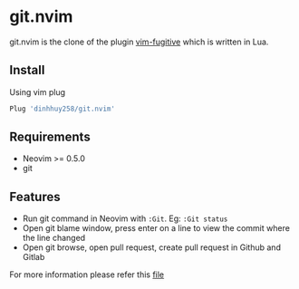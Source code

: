 # git.nvim

git.nvim is the clone of the plugin [vim-fugitive](https://github.com/tpope/vim-fugitive) which is written in Lua.

## Install

Using vim plug

```sh
Plug 'dinhhuy258/git.nvim'
```

## Requirements

- Neovim >= 0.5.0
- git

## Features

- Run git command in Neovim with `:Git`. Eg: `:Git status`
- Open git blame window, press enter on a line to view the commit where the line changed
- Open git browse, open pull request, create pull request in Github and Gitlab

For more information please refer this [file](https://github.com/dinhhuy258/git.nvim/blob/main/lua/git.lua)

